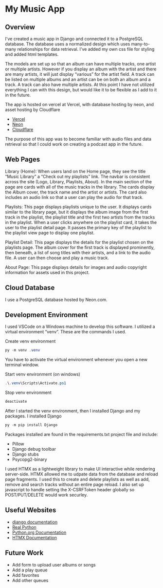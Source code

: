 # My Music App

## Overview

I've created a music app in Django and connected it to a PostgreSQL database.  The database uses a normalized design which uses many-to-many relationships for data retrieval. I've added my own css file for styling and added html templates.  

The models are set up so that an album can have multiple tracks, one artist or multiple artists.  However if you display an album with the artist and there are many artists, it will just display “various” for the artist field.  A track can be listed on multiple albums and an artist can be on both an album and a track.  A track can also have multiple artists. At this point I have not utilized everything I can with this design, but would like it to be flexible as I add to it in the future.

The app is hosted on vercel at Vercel, with database hosting by neon, and asset hosting by Cloudflare

* [Vercel](https://my-music-player-red.vercel.app/)
* [Neon](https://neon.com/)
* [Cloudflare](https://www.cloudflare.com/)

The purpose of this app was to become familiar with audio files and data retrieval so that I could work on creating a podcast app in the future.

## Web Pages

Library (Home):
When users land on the Home page, they see the title “Music Library” a “Check out my playlists” link. The navbar is consistent across the site (Logo, Library, Playlists, About).  In the main section of the page are cards with all of the music tracks in the library.  The cards display the Album cover, the track name and the artist or artists.  The card also includes an audio link so that a user can play the audio for that track.

Playlists:
This page displays playlists unique to the user. It displays cards similar to the library page, but it displays the album image from the first track in the playlist, the playlist title and the first two artists from the tracks in the playlist.  When a user clicks anywhere on the playlist card, it takes the user to the playlist detail page.  It passes the primary key of the playlist to the playlist view page to display one playlist.

Playlist Detail:
This page displays the details for the playlist chosen on the playlists page.  The album cover for the first track is displayed prominently, then beneath, a list of song titles with their artists, and a link to the audio file. A user can then choose and play a music track.

About Page:
This page displays details for images and audio copyright information for assets used in this project.

## Cloud Database

I use a PostgreSQL database hosted by Neon.com.

## Development Environment

I used VSCode on a Windows machine to develop this software.  I utilized a virtual environment “venv”. These are the commands I used.

Create venv environment

```powershell
py -m venv .venv
```

You have to activate the virtual environment whenever you open a new terminal window.

Start venv environment (on windows)

```powershell
.\.venv\Scripts\Activate.ps1
```

Stop venv environment

```powershell
deactivate
```

After I started the venv environment, then I installed Django and my packages. I installed Django

```powershell
py -m pip install Django
```

Packages installed are found in the requirements.txt project file and include:

* Pillow
* Django debug toolbar
* Django stubs
* Psycopg2-binary

I used HTMX as a lightweight library to make UI interactive while rendering server-side.  HTMX allowed me to udpate data from the database and reload page fragments.  I used this to create and delete playlists as well as add, remove and search tracks without an entire page reload.  I also set up javascript to handle setting the X-CSRFToken header globally so POST/PUT/DELETE would work securley.

## Useful Websites

* [django documentation](https://www.djangoproject.com/)
* [Real Python](https://realpython.com/python-virtual-environments-a-primer/)
* [Python.org Documentation](https://docs.python.org/3/library/venv.html#creating-virtual-environments)
* [HTMX Documentation](https://htmx.org/docs/)

## Future Work

* Add form to upload user albums or songs
* Add a play queue
* Add favorites
* Add other queues
